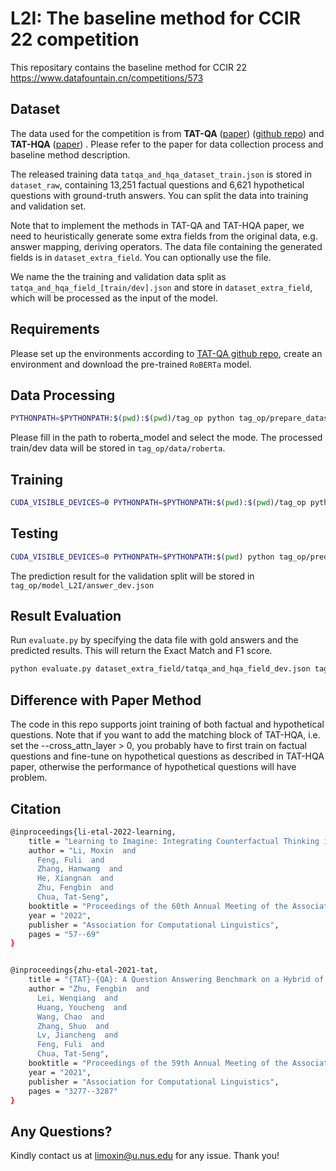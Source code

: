 L2I: The baseline method for CCIR 22 competition
====================

This repositary contains the baseline method for CCIR 22 https://www.datafountain.cn/competitions/573

## Dataset
The data used for the competition is from **TAT-QA** ([paper](https://aclanthology.org/2021.acl-long.254.pdf)) ([github repo](https://github.com/NExTplusplus/TAT-QA)) and **TAT-HQA** ([paper](https://aclanthology.org/2022.acl-long.5.pdf)) . Please refer to the paper for data collection process and baseline method description.

The released training data `tatqa_and_hqa_dataset_train.json` is stored in `dataset_raw`, containing 13,251 factual questions and 6,621 hypothetical questions with ground-truth answers. You can split the data into training and validation set. 

Note that to implement the methods in TAT-QA and TAT-HQA paper, we need to heuristically generate some extra fields from the original data, e.g. answer mapping, deriving operators. The data file containing the generated fields is in `dataset_extra_field`. You can optionally use the file.

We name the the training and validation data split as `tatqa_and_hqa_field_[train/dev].json` and store in `dataset_extra_field`, which will be processed as the input of the model. 

## Requirements
Please set up the environments according to [TAT-QA github repo](https://github.com/NExTplusplus/TAT-QA), create an environment and download the pre-trained `RoBERTa` model. 

## Data Processing

```bash
PYTHONPATH=$PYTHONPATH:$(pwd):$(pwd)/tag_op python tag_op/prepare_dataset.py --input_path ./dataset_extra_field --output_dir tag_op/data/roberta --encoder roberta --roberta_model path_to_roberta_model --mode [train/dev]
```
Please fill in the path to roberta_model and select the mode. The processed train/dev data will be stored in `tag_op/data/roberta`. 

## Training

```bash
CUDA_VISIBLE_DEVICES=0 PYTHONPATH=$PYTHONPATH:$(pwd):$(pwd)/tag_op python tag_op/trainer.py --data_dir tag_op/data/roberta --save_dir tag_op/model_L2I --batch_size 32 --eval_batch_size 32 --max_epoch 50 --warmup 0.06 --optimizer adam --learning_rate 5e-4  --weight_decay 5e-5 --seed 123 --gradient_accumulation_steps 4 --bert_learning_rate 1.5e-5 --bert_weight_decay 0.01 --log_per_updates 100 --eps 1e-6  --encoder roberta --test_data_dir tag_op/data/roberta/ --roberta_model path_to_roberta_model 
```

## Testing

```bash
CUDA_VISIBLE_DEVICES=0 PYTHONPATH=$PYTHONPATH:$(pwd) python tag_op/predictor.py --data_dir tag_op/data/roberta --test_data_dir tag_op/data/roberta --save_dir tag_op/model_L2I --eval_batch_size 32 --model_path tag_op/model_L2I --encoder roberta --roberta_model path_to_roberta_model
```

The prediction result for the validation split will be stored in `tag_op/model_L2I/answer_dev.json`

## Result Evaluation

Run `evaluate.py` by specifying the data file with gold answers and the predicted results. This will return the Exact Match and F1 score. 

```bash
python evaluate.py dataset_extra_field/tatqa_and_hqa_field_dev.json tag_op/model_L2I/answer_dev.json 0
```

## Difference with Paper Method
The code in this repo supports joint training of both factual and hypothetical questions. Note that if you want to add the matching block of TAT-HQA, i.e. set the --cross_attn_layer > 0, you probably have to first train on factual questions and fine-tune on hypothetical questions as described in TAT-HQA paper, otherwise the performance of hypothetical questions will have problem. 

## Citation 
```bash
@inproceedings{li-etal-2022-learning,
    title = "Learning to Imagine: Integrating Counterfactual Thinking in Neural Discrete Reasoning",
    author = "Li, Moxin  and
      Feng, Fuli  and
      Zhang, Hanwang  and
      He, Xiangnan  and
      Zhu, Fengbin  and
      Chua, Tat-Seng",
    booktitle = "Proceedings of the 60th Annual Meeting of the Association for Computational Linguistics (Volume 1: Long Papers)",
    year = "2022",
    publisher = "Association for Computational Linguistics",
    pages = "57--69"
}


@inproceedings{zhu-etal-2021-tat,
    title = "{TAT}-{QA}: A Question Answering Benchmark on a Hybrid of Tabular and Textual Content in Finance",
    author = "Zhu, Fengbin  and
      Lei, Wenqiang  and
      Huang, Youcheng  and
      Wang, Chao  and
      Zhang, Shuo  and
      Lv, Jiancheng  and
      Feng, Fuli  and
      Chua, Tat-Seng",
    booktitle = "Proceedings of the 59th Annual Meeting of the Association for Computational Linguistics and the 11th International Joint Conference on Natural Language Processing (Volume 1: Long Papers)",
    year = "2021",
    publisher = "Association for Computational Linguistics",
    pages = "3277--3287"
}
```
## Any Questions? 
Kindly contact us at [limoxin@u.nus.edu](mailto:limoxin@u.nus.edu) for any issue. Thank you!



